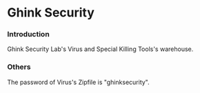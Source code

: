 # Ghink Security

### Introduction
Ghink Security Lab's Virus and Special Killing Tools's warehouse.

### Others
The password of Virus's Zipfile is "ghinksecurity".